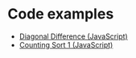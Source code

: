 # Code examples
- [Diagonal Difference (JavaScript)](https://github.com/gm3290/solutions/blob/main/src/DiagonalDifference.js)
- [Counting Sort 1 (JavaScript)](https://github.com/gm3290/solutions/blob/main/src/CountingSort1.js)
